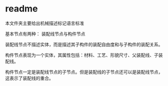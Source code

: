# readme

本文件夹主要给出机械描述标记语言标准

基本节点有两种： 装配线节点与构件节点

装配线节点不描述实体，而是描述其子构件的装配自由度和与子构件的装配关系。

构件节点表现为一个实体，其属性包括：材料、工艺、形貌尺寸、父装配线、子装配线。

构件节点一定是装配线节点的子节点。但是装配线的子节点还可以是装配线节点，这表示了装配线的重合。
